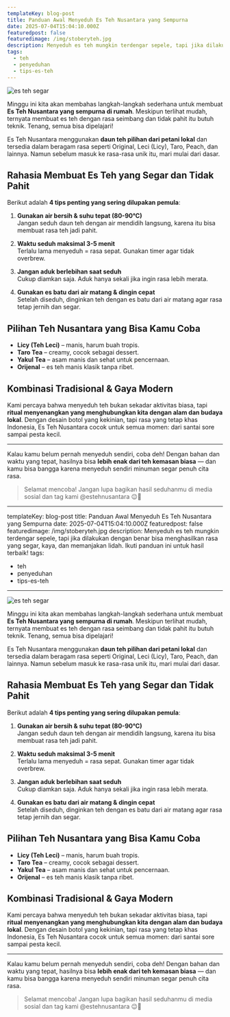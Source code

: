 ```yaml
---
templateKey: blog-post
title: Panduan Awal Menyeduh Es Teh Nusantara yang Sempurna
date: 2025-07-04T15:04:10.000Z
featuredpost: false
featuredimage: /img/stoberyteh.jpg
description: Menyeduh es teh mungkin terdengar sepele, tapi jika dilakukan dengan benar bisa menghasilkan rasa yang segar, kaya, dan memanjakan lidah. Ikuti panduan ini untuk hasil terbaik!
tags:
  - teh
  - penyeduhan
  - tips-es-teh
---
```


![es teh segar](/img/stoberyteh.jpg)

Minggu ini kita akan membahas langkah-langkah sederhana untuk membuat **Es Teh Nusantara yang sempurna di rumah**. Meskipun terlihat mudah, ternyata membuat es teh dengan rasa seimbang dan tidak pahit itu butuh teknik. Tenang, semua bisa dipelajari!

Es Teh Nusantara menggunakan **daun teh pilihan dari petani lokal** dan tersedia dalam beragam rasa seperti Original, Leci (Licy), Taro, Peach, dan lainnya. Namun sebelum masuk ke rasa-rasa unik itu, mari mulai dari dasar.

## Rahasia Membuat Es Teh yang Segar dan Tidak Pahit

Berikut adalah **4 tips penting yang sering dilupakan pemula**:

1. **Gunakan air bersih & suhu tepat (80-90°C)**  
   Jangan seduh daun teh dengan air mendidih langsung, karena itu bisa membuat rasa teh jadi pahit.

2. **Waktu seduh maksimal 3-5 menit**  
   Terlalu lama menyeduh = rasa sepat. Gunakan timer agar tidak overbrew.

3. **Jangan aduk berlebihan saat seduh**  
   Cukup diamkan saja. Aduk hanya sekali jika ingin rasa lebih merata.

4. **Gunakan es batu dari air matang & dingin cepat**  
   Setelah diseduh, dinginkan teh dengan es batu dari air matang agar rasa tetap jernih dan segar.

## Pilihan Teh Nusantara yang Bisa Kamu Coba

- **Licy (Teh Leci)** – manis, harum buah tropis.
- **Taro Tea** – creamy, cocok sebagai dessert.
- **Yakul Tea** – asam manis dan sehat untuk pencernaan.
- **Orijenal** – es teh manis klasik tanpa ribet.

## Kombinasi Tradisional & Gaya Modern

Kami percaya bahwa menyeduh teh bukan sekadar aktivitas biasa, tapi **ritual menyenangkan yang menghubungkan kita dengan alam dan budaya lokal**. Dengan desain botol yang kekinian, tapi rasa yang tetap khas Indonesia, Es Teh Nusantara cocok untuk semua momen: dari santai sore sampai pesta kecil.

---

Kalau kamu belum pernah menyeduh sendiri, coba deh! Dengan bahan dan waktu yang tepat, hasilnya bisa **lebih enak dari teh kemasan biasa** — dan kamu bisa bangga karena menyeduh sendiri minuman segar penuh cita rasa.

> Selamat mencoba! Jangan lupa bagikan hasil seduhanmu di media sosial dan tag kami @estehnusantara 😉🍃
---
templateKey: blog-post
title: Panduan Awal Menyeduh Es Teh Nusantara yang Sempurna
date: 2025-07-04T15:04:10.000Z
featuredpost: false
featuredimage: /img/stoberyteh.jpg
description: Menyeduh es teh mungkin terdengar sepele, tapi jika dilakukan dengan benar bisa menghasilkan rasa yang segar, kaya, dan memanjakan lidah. Ikuti panduan ini untuk hasil terbaik!
tags:
  - teh
  - penyeduhan
  - tips-es-teh
---

![es teh segar](/img/stoberyteh.jpg)

Minggu ini kita akan membahas langkah-langkah sederhana untuk membuat **Es Teh Nusantara yang sempurna di rumah**. Meskipun terlihat mudah, ternyata membuat es teh dengan rasa seimbang dan tidak pahit itu butuh teknik. Tenang, semua bisa dipelajari!

Es Teh Nusantara menggunakan **daun teh pilihan dari petani lokal** dan tersedia dalam beragam rasa seperti Original, Leci (Licy), Taro, Peach, dan lainnya. Namun sebelum masuk ke rasa-rasa unik itu, mari mulai dari dasar.

## Rahasia Membuat Es Teh yang Segar dan Tidak Pahit

Berikut adalah **4 tips penting yang sering dilupakan pemula**:

1. **Gunakan air bersih & suhu tepat (80-90°C)**  
   Jangan seduh daun teh dengan air mendidih langsung, karena itu bisa membuat rasa teh jadi pahit.

2. **Waktu seduh maksimal 3-5 menit**  
   Terlalu lama menyeduh = rasa sepat. Gunakan timer agar tidak overbrew.

3. **Jangan aduk berlebihan saat seduh**  
   Cukup diamkan saja. Aduk hanya sekali jika ingin rasa lebih merata.

4. **Gunakan es batu dari air matang & dingin cepat**  
   Setelah diseduh, dinginkan teh dengan es batu dari air matang agar rasa tetap jernih dan segar.

## Pilihan Teh Nusantara yang Bisa Kamu Coba

- **Licy (Teh Leci)** – manis, harum buah tropis.
- **Taro Tea** – creamy, cocok sebagai dessert.
- **Yakul Tea** – asam manis dan sehat untuk pencernaan.
- **Orijenal** – es teh manis klasik tanpa ribet.

## Kombinasi Tradisional & Gaya Modern

Kami percaya bahwa menyeduh teh bukan sekadar aktivitas biasa, tapi **ritual menyenangkan yang menghubungkan kita dengan alam dan budaya lokal**. Dengan desain botol yang kekinian, tapi rasa yang tetap khas Indonesia, Es Teh Nusantara cocok untuk semua momen: dari santai sore sampai pesta kecil.

---

Kalau kamu belum pernah menyeduh sendiri, coba deh! Dengan bahan dan waktu yang tepat, hasilnya bisa **lebih enak dari teh kemasan biasa** — dan kamu bisa bangga karena menyeduh sendiri minuman segar penuh cita rasa.

> Selamat mencoba! Jangan lupa bagikan hasil seduhanmu di media sosial dan tag kami @estehnusantara 😉🍃
